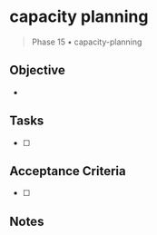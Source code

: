 # capacity planning

> Phase 15 • capacity-planning

## Objective
- 

## Tasks
- [ ] 

## Acceptance Criteria
- [ ] 

## Notes

